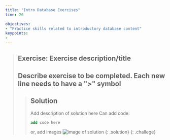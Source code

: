 ```yaml
---
title: "Intro Database Exercises"
time: 20

objectives:
- "Practice skills related to introductory database content"
keypoints:
- 
---
```


> ## Exercise: Exercise description/title
>  Describe exercise to be completed. 
>  Each new line needs to have a ">" symbol
>  ----
>  > ## Solution
>  > Add description of solution here
>  > Can add code: 
>  > ```sql
>  > add code here
>  > ```
>  > or, add images
>  > ![image of solution](../fig/filename.png)
>  {: .solution}
{: .challege}
